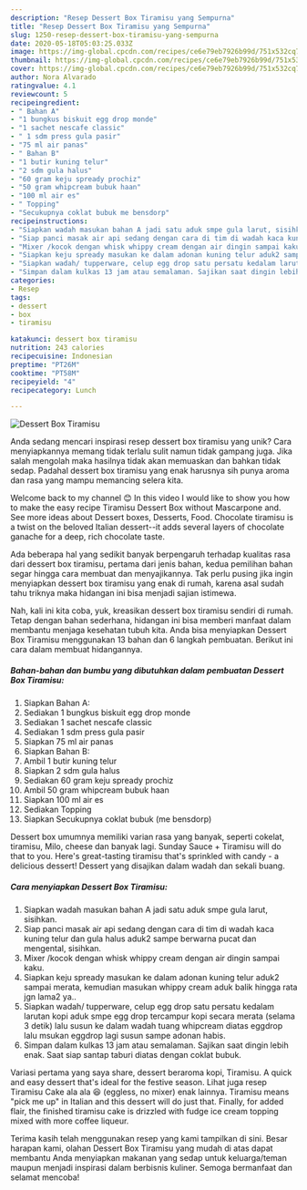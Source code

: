 ```yaml
---
description: "Resep Dessert Box Tiramisu yang Sempurna"
title: "Resep Dessert Box Tiramisu yang Sempurna"
slug: 1250-resep-dessert-box-tiramisu-yang-sempurna
date: 2020-05-18T05:03:25.033Z
image: https://img-global.cpcdn.com/recipes/ce6e79eb7926b99d/751x532cq70/dessert-box-tiramisu-foto-resep-utama.jpg
thumbnail: https://img-global.cpcdn.com/recipes/ce6e79eb7926b99d/751x532cq70/dessert-box-tiramisu-foto-resep-utama.jpg
cover: https://img-global.cpcdn.com/recipes/ce6e79eb7926b99d/751x532cq70/dessert-box-tiramisu-foto-resep-utama.jpg
author: Nora Alvarado
ratingvalue: 4.1
reviewcount: 5
recipeingredient:
- " Bahan A"
- "1 bungkus biskuit egg drop monde"
- "1 sachet nescafe classic"
- " 1 sdm press gula pasir"
- "75 ml air panas"
- " Bahan B"
- "1 butir kuning telur"
- "2 sdm gula halus"
- "60 gram keju spready prochiz"
- "50 gram whipcream bubuk haan"
- "100 ml air es"
- " Topping"
- "Secukupnya coklat bubuk me bensdorp"
recipeinstructions:
- "Siapkan wadah masukan bahan A jadi satu aduk smpe gula larut, sisihkan."
- "Siap panci masak air api sedang dengan cara di tim di wadah kaca kuning telur dan gula halus aduk2 sampe berwarna pucat dan mengental, sisihkan."
- "Mixer /kocok dengan whisk whippy cream dengan air dingin sampai kaku."
- "Siapkan keju spready masukan ke dalam adonan kuning telur aduk2 sampai merata, kemudian masukan whippy cream aduk balik hingga rata jgn lama2 ya.."
- "Siapkan wadah/ tupperware, celup egg drop satu persatu kedalam larutan kopi aduk smpe egg drop tercampur kopi secara merata (selama 3 detik) lalu susun ke dalam wadah tuang whipcream diatas eggdrop lalu msukan eggdrop lagi susun sampe adonan habis."
- "Simpan dalam kulkas 13 jam atau semalaman. Sajikan saat dingin lebih enak. Saat siap santap taburi diatas dengan coklat bubuk."
categories:
- Resep
tags:
- dessert
- box
- tiramisu

katakunci: dessert box tiramisu 
nutrition: 243 calories
recipecuisine: Indonesian
preptime: "PT26M"
cooktime: "PT58M"
recipeyield: "4"
recipecategory: Lunch

---
```



![Dessert Box Tiramisu](https://img-global.cpcdn.com/recipes/ce6e79eb7926b99d/751x532cq70/dessert-box-tiramisu-foto-resep-utama.jpg)

Anda sedang mencari inspirasi resep dessert box tiramisu yang unik? Cara menyiapkannya memang tidak terlalu sulit namun tidak gampang juga. Jika salah mengolah maka hasilnya tidak akan memuaskan dan bahkan tidak sedap. Padahal dessert box tiramisu yang enak harusnya sih punya aroma dan rasa yang mampu memancing selera kita.

Welcome back to my channel 😊 In this video I would like to show you how to make the easy recipe Tiramisu Dessert Box without Mascarpone and. See more ideas about Dessert boxes, Desserts, Food. Chocolate tiramisu is a twist on the beloved Italian dessert--it adds several layers of chocolate ganache for a deep, rich chocolate taste.

Ada beberapa hal yang sedikit banyak berpengaruh terhadap kualitas rasa dari dessert box tiramisu, pertama dari jenis bahan, kedua pemilihan bahan segar hingga cara membuat dan menyajikannya. Tak perlu pusing jika ingin menyiapkan dessert box tiramisu yang enak di rumah, karena asal sudah tahu triknya maka hidangan ini bisa menjadi sajian istimewa.


Nah, kali ini kita coba, yuk, kreasikan dessert box tiramisu sendiri di rumah. Tetap dengan bahan sederhana, hidangan ini bisa memberi manfaat dalam membantu menjaga kesehatan tubuh kita. Anda bisa menyiapkan Dessert Box Tiramisu menggunakan 13 bahan dan 6 langkah pembuatan. Berikut ini cara dalam membuat hidangannya.

<!--inarticleads1-->

##### Bahan-bahan dan bumbu yang dibutuhkan dalam pembuatan Dessert Box Tiramisu:

1. Siapkan  Bahan A:
1. Sediakan 1 bungkus biskuit egg drop monde
1. Sediakan 1 sachet nescafe classic
1. Sediakan  1 sdm press gula pasir
1. Siapkan 75 ml air panas
1. Siapkan  Bahan B:
1. Ambil 1 butir kuning telur
1. Siapkan 2 sdm gula halus
1. Sediakan 60 gram keju spready prochiz
1. Ambil 50 gram whipcream bubuk haan
1. Siapkan 100 ml air es
1. Sediakan  Topping
1. Siapkan Secukupnya coklat bubuk (me bensdorp)


Dessert box umumnya memiliki varian rasa yang banyak, seperti cokelat, tiramisu, Milo, cheese dan banyak lagi. Sunday Sauce + Tiramisu will do that to you. Here&#39;s great-tasting tiramisu that&#39;s sprinkled with candy - a delicious dessert! Dessert yang disajikan dalam wadah dan sekali buang. 

<!--inarticleads2-->

##### Cara menyiapkan Dessert Box Tiramisu:

1. Siapkan wadah masukan bahan A jadi satu aduk smpe gula larut, sisihkan.
1. Siap panci masak air api sedang dengan cara di tim di wadah kaca kuning telur dan gula halus aduk2 sampe berwarna pucat dan mengental, sisihkan.
1. Mixer /kocok dengan whisk whippy cream dengan air dingin sampai kaku.
1. Siapkan keju spready masukan ke dalam adonan kuning telur aduk2 sampai merata, kemudian masukan whippy cream aduk balik hingga rata jgn lama2 ya..
1. Siapkan wadah/ tupperware, celup egg drop satu persatu kedalam larutan kopi aduk smpe egg drop tercampur kopi secara merata (selama 3 detik) lalu susun ke dalam wadah tuang whipcream diatas eggdrop lalu msukan eggdrop lagi susun sampe adonan habis.
1. Simpan dalam kulkas 13 jam atau semalaman. Sajikan saat dingin lebih enak. Saat siap santap taburi diatas dengan coklat bubuk.


Variasi pertama yang saya share, dessert beraroma kopi, Tiramisu. A quick and easy dessert that&#39;s ideal for the festive season. Lihat juga resep Tiramisu Cake ala ala 😆 (eggless, no mixer) enak lainnya. Tiramisu means &#34;pick me up&#34; in Italian and this dessert will do just that. Finally, for added flair, the finished tiramisu cake is drizzled with fudge ice cream topping mixed with more coffee liqueur. 

Terima kasih telah menggunakan resep yang kami tampilkan di sini. Besar harapan kami, olahan Dessert Box Tiramisu yang mudah di atas dapat membantu Anda menyiapkan makanan yang sedap untuk keluarga/teman maupun menjadi inspirasi dalam berbisnis kuliner. Semoga bermanfaat dan selamat mencoba!
